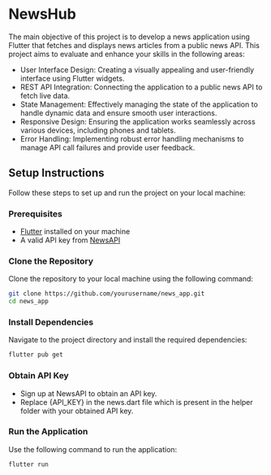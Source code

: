 # NewsHub

The main objective of this project is to develop a news application using Flutter that fetches and displays news articles from a public news API. This project aims to evaluate and enhance your skills in the following areas:

- User Interface Design: Creating a visually appealing and user-friendly interface using Flutter widgets.
- REST API Integration: Connecting the application to a public news API to fetch live data.
- State Management: Effectively managing the state of the application to handle dynamic data and ensure smooth user interactions.
- Responsive Design: Ensuring the application works seamlessly across various devices, including phones and tablets.
- Error Handling: Implementing robust error handling mechanisms to manage API call failures and provide user feedback.

## Setup Instructions

Follow these steps to set up and run the project on your local machine:

### Prerequisites

- [Flutter](https://flutter.dev/docs/get-started/install) installed on your machine
- A valid API key from [NewsAPI](https://newsapi.org/)

### Clone the Repository

Clone the repository to your local machine using the following command:

```bash
git clone https://github.com/yourusername/news_app.git
cd news_app
```

### Install Dependencies

Navigate to the project directory and install the required dependencies:

```bash
flutter pub get
```

### Obtain API Key

- Sign up at NewsAPI to obtain an API key.
- Replace {API_KEY} in the news.dart file which is present in the helper folder with your obtained API key.

### Run the Application

Use the following command to run the application:

```bash
flutter run
```
